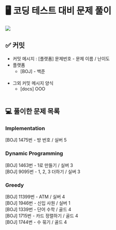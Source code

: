 # 🖥️ 코딩 테스트 대비 문제 풀이

<img src="https://img.shields.io/badge/Java-007396?style=flat&logo=OpenJDK&logoColor=white"/>
<br/>

## ✅ 커밋

- 커밋 메시지 : [플랫폼] 문제번호 - 문제 이름 / 난이도
- 플랫폼
  - [BOJ] - 백준
<br/><br/>
- 그외 커밋 메시지 양식
  - [docs] OOO
<br/><br/>
## 💻 풀이한 문제 목록
### Implementation
[BOJ] 1475번 - 방 번호 / 실버 5 <br/>

### Dynamic Programming
[BOJ] 1463번 - 1로 만들기 / 실버 3 <br/>
[BOJ] 9095번 - 1, 2, 3 더하기 / 실버 3 <br/>

### Greedy
[BOJ] 11399번 - ATM / 실버 4 <br/>
[BOJ] 1946번 - 신입 사원 / 실버 1 <br/>
[BOJ] 1339번 - 단어 수학 / 골드 4 <br/>
[BOJ] 1715번 - 카드 정렬하기 / 골드 4 <br/>
[BOJ] 1744번 - 수 묶기 / 골드 4 <br/>
